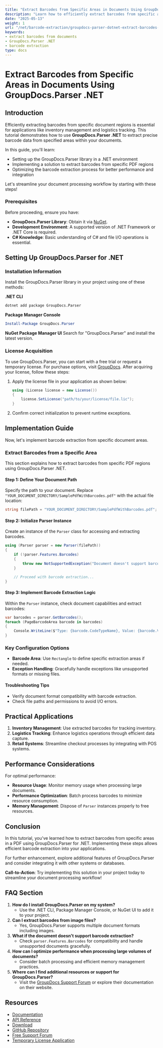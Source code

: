 ```yaml
---
title: "Extract Barcodes from Specific Areas in Documents Using GroupDocs.Parser .NET"
description: "Learn how to efficiently extract barcodes from specific areas of PDFs using GroupDocs.Parser for .NET. Follow this guide to integrate barcode extraction into your applications."
date: "2025-05-13"
weight: 1
url: "/net/barcode-extraction/groupdocs-parser-dotnet-extract-barcodes-specific-areas/"
keywords:
- extract barcodes from documents
- GroupDocs.Parser .NET
- barcode extraction
type: docs
---
```

# Extract Barcodes from Specific Areas in Documents Using GroupDocs.Parser .NET

## Introduction

Efficiently extracting barcodes from specific document regions is essential for applications like inventory management and logistics tracking. This tutorial demonstrates how to use **GroupDocs.Parser .NET** to extract precise barcode data from specified areas within your documents.

In this guide, you'll learn:
- Setting up the GroupDocs.Parser library in a .NET environment
- Implementing a solution to extract barcodes from specific PDF regions
- Optimizing the barcode extraction process for better performance and integration

Let's streamline your document processing workflow by starting with these steps!

### Prerequisites

Before proceeding, ensure you have:
- **GroupDocs.Parser Library**: Obtain it via [NuGet](https://www.nuget.org/packages/GroupDocs.Parser).
- **Development Environment**: A supported version of .NET Framework or .NET Core is required.
- **C# Knowledge**: Basic understanding of C# and file I/O operations is essential.

## Setting Up GroupDocs.Parser for .NET

### Installation Information

Install the GroupDocs.Parser library in your project using one of these methods:

**.NET CLI**
```bash
dotnet add package GroupDocs.Parser
```

**Package Manager Console**
```powershell
Install-Package GroupDocs.Parser
```

**NuGet Package Manager UI**
Search for "GroupDocs.Parser" and install the latest version.

### License Acquisition

To use GroupDocs.Parser, you can start with a free trial or request a temporary license. For purchase options, visit [GroupDocs](https://purchase.groupdocs.com/). After acquiring your license, follow these steps:
1. Apply the license file in your application as shown below:
   ```csharp
   using (License license = new License())
   {
       license.SetLicense("path/to/your/license/file.lic");
   }
   ```
2. Confirm correct initialization to prevent runtime exceptions.

## Implementation Guide

Now, let's implement barcode extraction from specific document areas.

### Extract Barcodes from a Specific Area

This section explains how to extract barcodes from specific PDF regions using GroupDocs.Parser .NET.

#### Step 1: Define Your Document Path

Specify the path to your document. Replace `"YOUR_DOCUMENT_DIRECTORY/SamplePdfWithBarcodes.pdf"` with the actual file location:
```csharp
string filePath = "YOUR_DOCUMENT_DIRECTORY/SamplePdfWithBarcodes.pdf";
```

#### Step 2: Initialize Parser Instance

Create an instance of the `Parser` class for accessing and extracting barcodes.
```csharp
using (Parser parser = new Parser(filePath))
{
    if (!parser.Features.Barcodes)
    {
        throw new NotSupportedException("Document doesn't support barcode extraction.");
    }

    // Proceed with barcode extraction...
}
```

#### Step 3: Implement Barcode Extraction Logic

Within the `Parser` instance, check document capabilities and extract barcodes:
```csharp
var barcodes = parser.GetBarcodes();
foreach (PageBarcodeArea barcode in barcodes)
{
    Console.WriteLine($"Type: {barcode.CodeTypeName}, Value: {barcode.Value}");
}
```

### Key Configuration Options

- **Barcode Area**: Use `Rectangle` to define specific extraction areas if needed.
- **Exception Handling**: Gracefully handle exceptions like unsupported formats or missing files.

#### Troubleshooting Tips

- Verify document format compatibility with barcode extraction.
- Check file paths and permissions to avoid I/O errors.

## Practical Applications

1. **Inventory Management**: Use extracted barcodes for tracking inventory.
2. **Logistics Tracking**: Enhance logistics operations through efficient data capture.
3. **Retail Systems**: Streamline checkout processes by integrating with POS systems.

## Performance Considerations

For optimal performance:
- **Resource Usage**: Monitor memory usage when processing large documents.
- **Performance Optimization**: Batch process barcodes to minimize resource consumption.
- **Memory Management**: Dispose of `Parser` instances properly to free resources.

## Conclusion

In this tutorial, you've learned how to extract barcodes from specific areas in a PDF using GroupDocs.Parser for .NET. Implementing these steps allows efficient barcode extraction into your applications.

For further enhancement, explore additional features of GroupDocs.Parser and consider integrating it with other systems or databases.

**Call-to-Action**: Try implementing this solution in your project today to streamline your document processing workflow!

## FAQ Section

1. **How do I install GroupDocs.Parser on my system?**
   - Use the .NET CLI, Package Manager Console, or NuGet UI to add it to your project.
2. **Can I extract barcodes from image files?**
   - Yes, GroupDocs.Parser supports multiple document formats including images.
3. **What if the document doesn't support barcode extraction?**
   - Check `parser.Features.Barcodes` for compatibility and handle unsupported documents gracefully.
4. **How can I optimize performance when processing large volumes of documents?**
   - Consider batch processing and efficient memory management practices.
5. **Where can I find additional resources or support for GroupDocs.Parser?**
   - Visit the [GroupDocs Support Forum](https://forum.groupdocs.com/c/parser/10) or explore their documentation on their website.

## Resources
- [Documentation](https://docs.groupdocs.com/parser/net/)
- [API Reference](https://reference.groupdocs.com/parser/net)
- [Download](https://releases.groupdocs.com/parser/net/)
- [GitHub Repository](https://github.com/groupdocs-parser/GroupDocs.Parser-for-.NET)
- [Free Support Forum](https://forum.groupdocs.com/c/parser/10)
- [Temporary License Application](https://purchase.groupdocs.com/temporary-license/)
